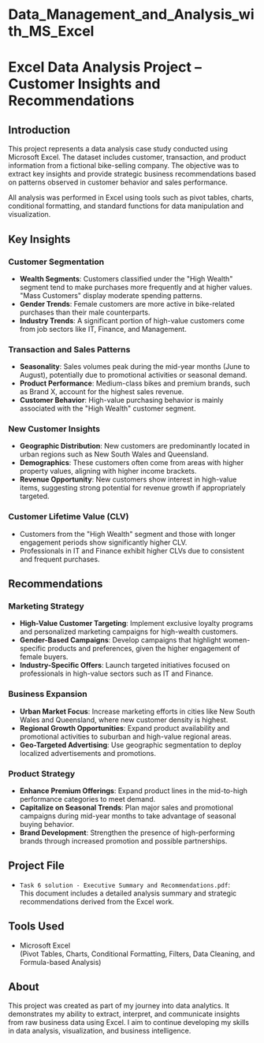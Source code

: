 # Data_Management_and_Analysis_with_MS_Excel
# Excel Data Analysis Project – Customer Insights and Recommendations

## Introduction

This project represents a data analysis case study conducted using Microsoft Excel. The dataset includes customer, transaction, and product information from a fictional bike-selling company. The objective was to extract key insights and provide strategic business recommendations based on patterns observed in customer behavior and sales performance.

All analysis was performed in Excel using tools such as pivot tables, charts, conditional formatting, and standard functions for data manipulation and visualization.

## Key Insights

### Customer Segmentation
- **Wealth Segments**: Customers classified under the "High Wealth" segment tend to make purchases more frequently and at higher values. "Mass Customers" display moderate spending patterns.
- **Gender Trends**: Female customers are more active in bike-related purchases than their male counterparts.
- **Industry Trends**: A significant portion of high-value customers come from job sectors like IT, Finance, and Management.

### Transaction and Sales Patterns
- **Seasonality**: Sales volumes peak during the mid-year months (June to August), potentially due to promotional activities or seasonal demand.
- **Product Performance**: Medium-class bikes and premium brands, such as Brand X, account for the highest sales revenue.
- **Customer Behavior**: High-value purchasing behavior is mainly associated with the "High Wealth" customer segment.

### New Customer Insights
- **Geographic Distribution**: New customers are predominantly located in urban regions such as New South Wales and Queensland.
- **Demographics**: These customers often come from areas with higher property values, aligning with higher income brackets.
- **Revenue Opportunity**: New customers show interest in high-value items, suggesting strong potential for revenue growth if appropriately targeted.

### Customer Lifetime Value (CLV)
- Customers from the "High Wealth" segment and those with longer engagement periods show significantly higher CLV.
- Professionals in IT and Finance exhibit higher CLVs due to consistent and frequent purchases.

## Recommendations

### Marketing Strategy
- **High-Value Customer Targeting**: Implement exclusive loyalty programs and personalized marketing campaigns for high-wealth customers.
- **Gender-Based Campaigns**: Develop campaigns that highlight women-specific products and preferences, given the higher engagement of female buyers.
- **Industry-Specific Offers**: Launch targeted initiatives focused on professionals in high-value sectors such as IT and Finance.

### Business Expansion
- **Urban Market Focus**: Increase marketing efforts in cities like New South Wales and Queensland, where new customer density is highest.
- **Regional Growth Opportunities**: Expand product availability and promotional activities to suburban and high-value regional areas.
- **Geo-Targeted Advertising**: Use geographic segmentation to deploy localized advertisements and promotions.

### Product Strategy
- **Enhance Premium Offerings**: Expand product lines in the mid-to-high performance categories to meet demand.
- **Capitalize on Seasonal Trends**: Plan major sales and promotional campaigns during mid-year months to take advantage of seasonal buying behavior.
- **Brand Development**: Strengthen the presence of high-performing brands through increased promotion and possible partnerships.

## Project File

- `Task 6 solution - Executive Summary and Recommendations.pdf`:  
  This document includes a detailed analysis summary and strategic recommendations derived from the Excel work.

## Tools Used

- Microsoft Excel  
  (Pivot Tables, Charts, Conditional Formatting, Filters, Data Cleaning, and Formula-based Analysis)

## About

This project was created as part of my journey into data analytics. It demonstrates my ability to extract, interpret, and communicate insights from raw business data using Excel. I aim to continue developing my skills in data analysis, visualization, and business intelligence.
